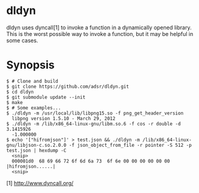 dldyn
=====

dldyn uses dyncall[1] to invoke a function in a dynamically opened library.
This is the worst possible way to invoke a function, but it may be helpful in
some cases.

Synopsis
========

    $ # Clone and build
    $ git clone https://github.com/adsr/dldyn.git
    $ cd dldyn
    $ git submodule update --init
    $ make
    $ # Some examples...
    $ ./dldyn -m /usr/local/lib/libpng15.so -f png_get_header_version
      libpng version 1.5.10 - March 29, 2012
    $ ./dldyn -m /lib/x86_64-linux-gnu/libm.so.6 -f cos -r double -d 3.1415926
      -1.000000
    $ echo '["hifromjson"]' > test.json && ./dldyn -m /lib/x86_64-linux-gnu/libjson-c.so.2.0.0 -f json_object_from_file -r pointer -S 512 -p test.json | hexdump -C
      <snip>
      000001d0  68 69 66 72 6f 6d 6a 73  6f 6e 00 00 00 00 00 00  |hifromjson......|
      <snip>

[1] http://www.dyncall.org/
